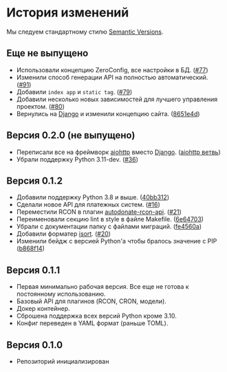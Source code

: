 # История изменений

Мы следуем стандартному стилю [Semantic Versions](https://semver.org/).

## Еще не выпущено

- Использовали концепцию ZeroConfig, все настройки в БД. ([#77](https://github.com/fire-square/autodonate/pull/77))
- Изменили способ генерации API на полностью автоматический. ([#91](https://github.com/fire-square/autodonate/pull/91))
- Добавили `index app` и `static tag`. ([#79](https://github.com/fire-square/autodonate/pull/79))
- Добавили несколько новых зависимостей для лучшего управления проектом. ([#80](https://github.com/fire-square/autodonate/pull/80))
- Вернулись на [Django](https://pypi.org/project/Django) и изменили концепцию сайта. ([8651e4d](https://github.com/fire-square/autodonate/commit/8651e4d31b798ef44acbf1d8a9f99b4a082197f2))

## Версия 0.2.0 (не выпущено)

- Переписали все на фреймворк [aiohttp](https://pypi.org/project/aiohttp) вместо [Django](https://pypi.org/project/Django). ([aiohttp ветвь](https://github.com/fire-squad/autodonate/tree/aiohttp))
- Убрали поддержку Python 3.11-dev. ([#36](https://github.com/fire-squad/autodonate/pull/36))

## Версия 0.1.2

- Добавили поддержку Python 3.8 и выше. ([40bb312](https://github.com/fire-squad/autodonate/commit/40bb3123b1db0a7591025a34757e21724acc40fd))
- Сделали новое API для платежных систем. ([#16](https://github.com/fire-squad/autodonate/pull/16))
- Переместили RCON в плагин [autodonate-rcon-api](https://github.com/fire-squad/autodonate-rcon-api). ([#21](https://github.com/fire-squad/autodonate/pull/21))
- Переименовали секцию lint в style в файле Makefile. ([6e64703](https://github.com/fire-squad/autodonate/commit/6e647036901a1c4b3e214a45ab3ccf14731fb53d))
- Убрали с документации папку с файлами миграций. ([fe4560a](https://github.com/fire-squad/autodonate/commit/fe4560ac336f76d898e141ff66019ce189473571))
- Добавили форматер [isort](https://pypi.org/project/isort). ([#20](https://github.com/fire-squad/autodonate/pull/20))
- Изменили бейдж с версией Python'а чтобы бралось значение с PIP ([b868f14](https://github.com/fire-squad/autodonate/commit/b868f142075ab2540bdea627fb60ff37ab324338))

## Версия 0.1.1

- Первая минимально рабочая версия. Все еще не готова к постоянному использованию.
- Базовый API для плагинов (RCON, CRON, модели).
- Докер контейнер.
- Сброшена поддержка всех версий Python кроме 3.10.
- Конфиг переведен в YAML формат (раньше TOML).

## Версия 0.1.0

- Репозиторий инициализирован
